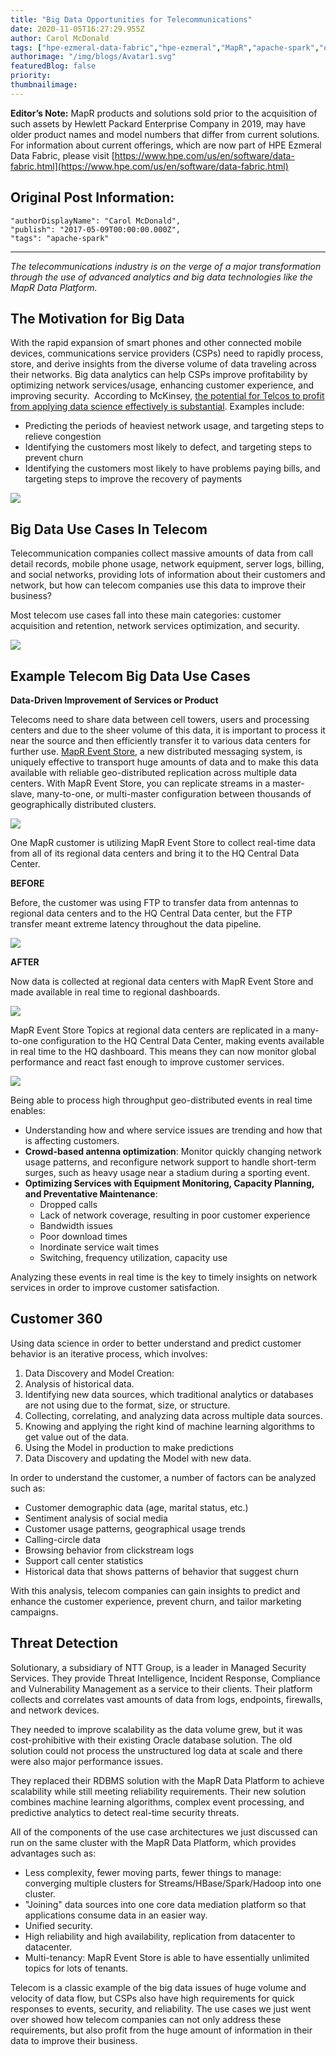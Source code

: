 ```yaml
---
title: "Big Data Opportunities for Telecommunications"
date: 2020-11-05T16:27:29.955Z
author: Carol McDonald 
tags: ["hpe-ezmeral-data-fabric","hpe-ezmeral","MapR","apache-spark","opensource"]
authorimage: "/img/blogs/Avatar1.svg"
featuredBlog: false
priority:
thumbnailimage:
---
```

**Editor’s Note:** MapR products and solutions sold prior to the acquisition of such assets by Hewlett Packard Enterprise Company in 2019, may have older product names and model numbers that differ from current solutions. For information about current offerings, which are now part of HPE Ezmeral Data Fabric, please visit [https://www.hpe.com/us/en/software/data-fabric.html](https://www.hpe.com/us/en/software/data-fabric.html)

## Original Post Information:

```
"authorDisplayName": "Carol McDonald",
"publish": "2017-05-09T00:00:00.000Z",
"tags": "apache-spark"
```

---

*The telecommunications industry is on the verge of a major transformation through the use of advanced analytics and big data technologies like the MapR Data Platform.*

## **The Motivation for Big Data**

With the rapid expansion of smart phones and other connected mobile devices, communications service providers (CSPs) need to rapidly process, store, and derive insights from the diverse volume of data traveling across their networks. Big data analytics can help CSPs improve profitability by optimizing network services/usage, enhancing customer experience, and improving security.  According to McKinsey, <a target="_blank" href="http://www.mckinsey.com/industries/telecommunications/our-insights/telcos-the-untapped-promise-of-big-data">the potential for Telcos to profit from applying data science effectively is substantial</a>. Examples include:

*   Predicting the periods of heaviest network usage, and targeting steps to relieve congestion
*   Identifying the customers most likely to defect, and targeting steps to prevent churn
*   Identifying the customers most likely to have problems paying bills, and targeting steps to improve the recovery of payments

![](https://hpe-developer-portal.s3.amazonaws.com/uploads/media/2020/11/0-1605076495751.png)

## **Big Data Use Cases In Telecom**

Telecommunication companies collect massive amounts of data from call detail records, mobile phone usage, network equipment, server logs, billing, and social networks, providing lots of information about their customers and network, but how can telecom companies use this data to improve their business?

Most telecom use cases fall into these main categories: customer acquisition and retention, network services optimization, and security.

![](https://hpe-developer-portal.s3.amazonaws.com/uploads/media/2020/11/1-1605076513981.png)

## **Example Telecom Big Data Use Cases**

**Data-Driven Improvement of Services or Product**

Telecoms need to share data between cell towers, users and processing centers and due to the sheer volume of this data, it is important to process it near the source and then efficiently transfer it to various data centers for further use. <u>MapR Event Store</u>, a new distributed messaging system, is uniquely effective to transport huge amounts of data and to make this data available with reliable geo-distributed replication across multiple data centers. With MapR Event Store, you can replicate streams in a master-slave, many-to-one, or multi-master configuration between thousands of geographically distributed clusters.

![](https://hpe-developer-portal.s3.amazonaws.com/uploads/media/2020/11/2-1605076542289.png)

One MapR customer is utilizing MapR Event Store to collect real-time data from all of its regional data centers and bring it to the HQ Central Data Center.

**BEFORE**

Before, the customer was using FTP to transfer data from antennas to regional data centers and to the HQ Central Data center, but the FTP transfer meant extreme latency throughout the data pipeline.

![](https://hpe-developer-portal.s3.amazonaws.com/uploads/media/2020/11/3-1605076561221.png)

**AFTER**

Now data is collected at regional data centers with MapR Event Store and made available in real time to regional dashboards.

![](https://hpe-developer-portal.s3.amazonaws.com/uploads/media/2020/11/4-1605076603434.png)

MapR Event Store Topics at regional data centers are replicated in a many-to-one configuration to the HQ Central Data Center, making events available in real time to the HQ dashboard. This means they can now monitor global performance and react fast enough to improve customer services.

![](https://hpe-developer-portal.s3.amazonaws.com/uploads/media/2020/11/5-1-1605076623532.png)

Being able to process high throughput geo-distributed events in real time enables:

*   Understanding how and where service issues are trending and how that is affecting customers.
*   **Crowd-based antenna optimization**: Monitor quickly changing network usage patterns, and reconfigure network support to handle short-term surges, such as heavy usage near a stadium during a sporting event.
*   **Optimizing Services with Equipment Monitoring, Capacity Planning, and Preventative Maintenance**:
    *   Dropped calls
    *   Lack of network coverage, resulting in poor customer experience
    *   Bandwidth issues
    *   Poor download times
    *   Inordinate service wait times
    *   Switching, frequency utilization, capacity use

Analyzing these events in real time is the key to timely insights on network services in order to improve customer satisfaction.

## **Customer 360**

Using data science in order to better understand and predict customer behavior is an iterative process, which involves:

1. Data Discovery and Model Creation:
2. Analysis of historical data.
3. Identifying new data sources, which traditional analytics or databases are not using due to the format, size, or structure.
4. Collecting, correlating, and analyzing data across multiple data sources.
5. Knowing and applying the right kind of machine learning algorithms to get value out of the data.
6. Using the Model in production to make predictions
7. Data Discovery and updating the Model with new data.

In order to understand the customer, a number of factors can be analyzed such as:

*   Customer demographic data (age, marital status, etc.)
*   Sentiment analysis of social media
*   Customer usage patterns, geographical usage trends
*   Calling-circle data
*   Browsing behavior from clickstream logs
*   Support call center statistics
*   Historical data that shows patterns of behavior that suggest churn

With this analysis, telecom companies can gain insights to predict and enhance the customer experience, prevent churn, and tailor marketing campaigns.

## **Threat Detection**

Solutionary, a subsidiary of NTT Group, is a leader in Managed Security Services. They provide Threat Intelligence, Incident Response, Compliance and Vulnerability Management as a service to their clients. Their platform collects and correlates vast amounts of data from logs, endpoints, firewalls, and network devices.

They needed to improve scalability as the data volume grew, but it was cost-prohibitive with their existing Oracle database solution. The old solution could not process the unstructured log data at scale and there were also major performance issues.

They replaced their RDBMS solution with the MapR Data Platform to achieve scalability while still meeting reliability requirements. Their new solution combines machine learning algorithms, complex event processing, and predictive analytics to detect real-time security threats.

All of the components of the use case architectures we just discussed can run on the same cluster with the MapR Data Platform, which provides advantages such as:

*   Less complexity, fewer moving parts, fewer things to manage: converging multiple clusters for Streams/HBase/Spark/Hadoop into one cluster.
*   "Joining" data sources into one core data mediation platform so that applications consume data in an easier way.
*   Unified security.
*   High reliability and high availability, replication from datacenter to datacenter.
*   Multi-tenancy: MapR Event Store is able to have essentially unlimited topics for lots of tenants.

Telecom is a classic example of the big data issues of huge volume and velocity of data flow, but CSPs also have high requirements for quick responses to events, security, and reliability. The use cases we just went over showed how telecom companies can not only address these requirements, but also profit from the huge amount of information in their data to improve their business.